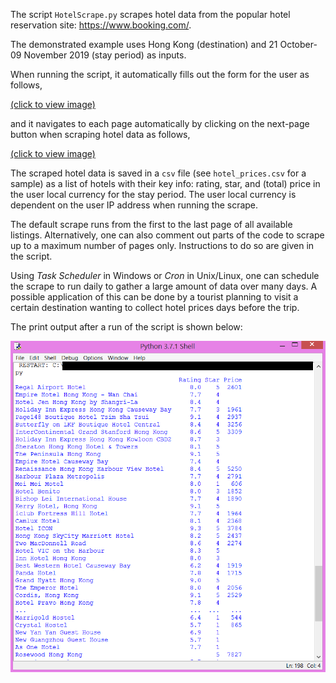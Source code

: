 The script `HotelScrape.py` scrapes hotel data from the popular hotel reservation site: https://www.booking.com/.

The demonstrated example uses Hong Kong (destination) and 21 October-09 November 2019 (stay period) as inputs.

When running the script, it automatically fills out the form for the user as follows,

[(click to view image)](https://github.com/QuantStats/WebScraping/blob/master/Images/FormFill.png)

and it navigates to each page automatically by clicking on the next-page button when scraping hotel data as follows,

[(click to view image)](https://github.com/QuantStats/WebScraping/blob/master/Images/PageClick.png)

The scraped hotel data is saved in a `csv` file (see `hotel_prices.csv` for a sample) as a list of hotels with their key info: rating, star, and (total) price in the user local currency for the stay period. The user local currency is dependent on the user IP address when running the scrape.

The default scrape runs from the first to the last page of all available listings. Alternatively, one can also comment out parts of the code to scrape up to a maximum number of pages only. Instructions to do so are given in the script.

Using _Task Scheduler_ in Windows or _Cron_ in Unix/Linux, one can schedule the scrape to run daily to gather a large amount of data over many days. A possible application of this can be done by a tourist planning to visit a certain destination wanting to collect hotel prices days before the trip.

The print output after a run of the script is shown below:

![alt text](https://github.com/QuantStats/WebScraping/blob/master/Images/HotelList.png)
